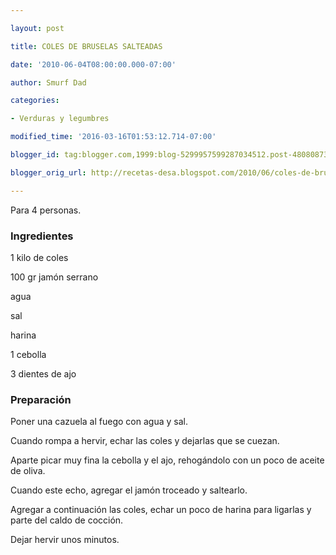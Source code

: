 ```yaml
---

layout: post

title: COLES DE BRUSELAS SALTEADAS

date: '2010-06-04T08:00:00.000-07:00'

author: Smurf Dad

categories:

- Verduras y legumbres

modified_time: '2016-03-16T01:53:12.714-07:00'

blogger_id: tag:blogger.com,1999:blog-5299957599287034512.post-480808730371901207

blogger_orig_url: http://recetas-desa.blogspot.com/2010/06/coles-de-bruselas-salteadas.html

---
```


Para 4 personas.

<h3>Ingredientes</h3>

1 kilo de coles

100 gr jamón serrano

agua

sal

harina

1 cebolla

3 dientes de ajo

<h3>Preparación</h3>

Poner una cazuela al fuego con agua y sal.

Cuando rompa a hervir, echar las coles y dejarlas que se cuezan.

Aparte picar muy fina la cebolla y el ajo, rehogándolo con un poco de aceite de oliva.

Cuando este echo, agregar el jamón troceado y saltearlo.

Agregar a continuación las coles, echar un poco de harina para ligarlas y parte del caldo de cocción.

Dejar hervir unos minutos.

